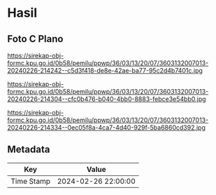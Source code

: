 # Hasil

## Foto C Plano

https://sirekap-obj-formc.kpu.go.id/0b58/pemilu/ppwp/36/03/13/20/07/3603132007013-20240226-214242--c5d3f418-de8e-42ae-ba77-95c2d4b7401c.jpg

https://sirekap-obj-formc.kpu.go.id/0b58/pemilu/ppwp/36/03/13/20/07/3603132007013-20240226-214304--cfc0b476-b040-4bb0-8883-febce3e54bb0.jpg

https://sirekap-obj-formc.kpu.go.id/0b58/pemilu/ppwp/36/03/13/20/07/3603132007013-20240226-214334--0ec05f8a-4ca7-4d40-929f-5ba6860cd392.jpg


## Metadata

| Key        | Value               |
| ---------- | ------------------- |
| Time Stamp | 2024-02-26 22:00:00 |



